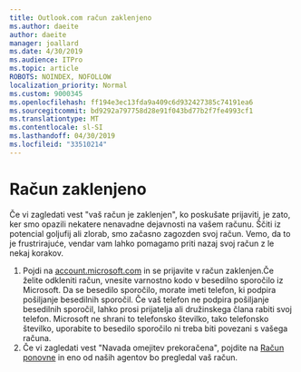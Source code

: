 ```yaml
---
title: Outlook.com račun zaklenjeno
ms.author: daeite
author: daeite
manager: joallard
ms.date: 4/30/2019
ms.audience: ITPro
ms.topic: article
ROBOTS: NOINDEX, NOFOLLOW
localization_priority: Normal
ms.custom: 9000345
ms.openlocfilehash: ff194e3ec13fda9a409c6d932427385c74191ea6
ms.sourcegitcommit: bd9292a797758d28e91f043bd77b2f7fe4993cf1
ms.translationtype: MT
ms.contentlocale: sl-SI
ms.lasthandoff: 04/30/2019
ms.locfileid: "33510214"
---
```

# <a name="account-locked"></a>Račun zaklenjeno

Če vi zagledati vest "vaš račun je zaklenjen", ko poskušate prijaviti, je zato, ker smo opazili nekatere nenavadne dejavnosti na vašem računu. Ščiti iz potencial goljufij ali zlorab, smo začasno zagozden svoj račun. Vemo, da to je frustrirajuće, vendar vam lahko pomagamo priti nazaj svoj račun z le nekaj korakov.

1. Pojdi na [account.microsoft.com](https://go.microsoft.com/fwlink/?linkid=2090484) in se prijavite v račun zaklenjen.Če želite odkleniti račun, vnesite varnostno kodo v besedilno sporočilo iz Microsoft. Da se besedilo sporočilo, morate imeti telefon, ki podpira pošiljanje besedilnih sporočil. Če vaš telefon ne podpira pošiljanje besedilnih sporočil, lahko prosi prijatelja ali družinskega člana rabiti svoj telefon. Microsoft ne shrani to telefonsko številko, tako telefonsko številko, uporabite to besedilo sporočilo ni treba biti povezani s vašega računa.
2. Če vi zagledati vest "Navada omejitev prekoračena", pojdite na [Račun ponovne](https://go.microsoft.com/fwlink/?linkid=2090483) in eno od naših agentov bo pregledal vaš račun.